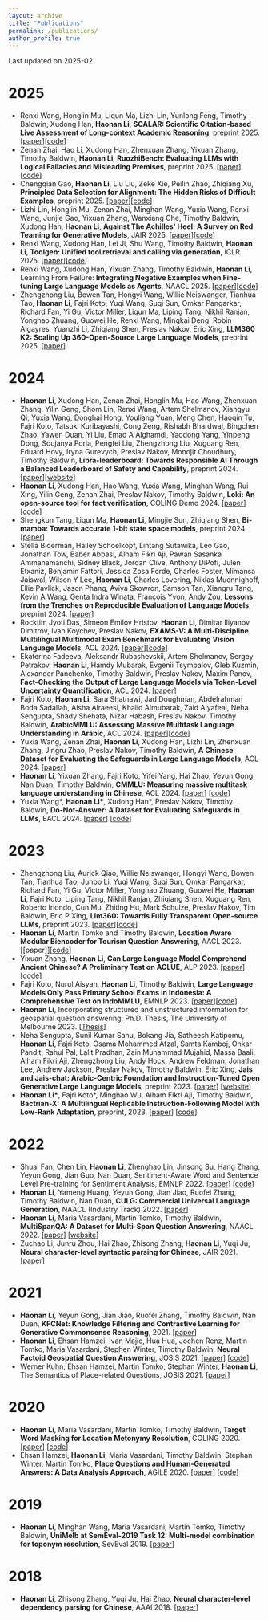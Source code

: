 ```yaml
---
layout: archive
title: "Publications"
permalink: /publications/
author_profile: true
---
```


Last updated on 2025-02

2025
======
* Renxi Wang, Honglin Mu, Liqun Ma, Lizhi Lin, Yunlong Feng, Timothy Baldwin, Xudong Han, <b>Haonan Li</b>, <b>SCALAR: Scientific Citation-based Live Assessment of Long-context Academic Reasoning</b>, preprint 2025. [[paper](https://arxiv.org/abs/2502.13753)][[code](https://github.com/LibrAIResearch/scalar)]
* Zenan Zhai, Hao Li, Xudong Han, Zhenxuan Zhang, Yixuan Zhang, Timothy Baldwin, <b>Haonan Li</b>, <b>RuozhiBench: Evaluating LLMs with Logical Fallacies and Misleading Premises</b>, preprint 2025. [[paper](https://arxiv.org/abs/2502.13125)][[code](https://github.com/LibrAIResearch/ruozhibench)]
* Chengqian Gao, <b>Haonan Li</b>, Liu Liu, Zeke Xie, Peilin Zhao, Zhiqiang Xu, <b>Principled Data Selection for Alignment: The Hidden Risks of Difficult Examples</b>, preprint 2025. [[paper](https://arxiv.org/abs/2502.09650)][[code](https://github.com/glorgao/SelectiveDPO)]
* Lizhi Lin, Honglin Mu, Zenan Zhai, Minghan Wang, Yuxia Wang, Renxi Wang, Junjie Gao, Yixuan Zhang, Wanxiang Che, Timothy Baldwin, Xudong Han, <b>Haonan Li</b>, <b>Against The Achilles' Heel: A Survey on Red Teaming for Generative Models</b>, JAIR 2025. [[paper](https://arxiv.org/abs/2404.00629)][[code](https://github.com/Libr-AI/OpenRedTeaming)]
* Renxi Wang, Xudong Han, Lei Ji, Shu Wang, Timothy Baldwin, <b>Haonan Li</b>, <b>Toolgen: Unified tool retrieval and calling via generation</b>, ICLR 2025. [[paper](https://arxiv.org/abs/2410.03439)][[code](https://github.com/Reason-Wang/ToolGen)]
* Renxi Wang, Xudong Han, Yixuan Zhang, Timothy Baldwin, <b>Haonan Li</b>, Learning From Failure: <b>Integrating Negative Examples when Fine-tuning Large Language Models as Agents</b>, NAACL 2025. [[paper](https://arxiv.org/abs/2402.11651)][[code](https://github.com/Reason-Wang/NAT)]
* Zhengzhong Liu, Bowen Tan, Hongyi Wang, Willie Neiswanger, Tianhua Tao, <b>Haonan Li</b>, Fajri Koto, Yuqi Wang, Suqi Sun, Omkar Pangarkar, Richard Fan, Yi Gu, Victor Miller, Liqun Ma, Liping Tang, Nikhil Ranjan, Yonghao Zhuang, Guowei He, Renxi Wang, Mingkai Deng, Robin Algayres, Yuanzhi Li, Zhiqiang Shen, Preslav Nakov, Eric Xing, <b>LLM360 K2: Scaling Up 360-Open-Source Large Language Models</b>, preprint 2025. [[paper](https://arxiv.org/abs/2501.07124)]

2024
======
* <b>Haonan Li</b>, Xudong Han, Zenan Zhai, Honglin Mu, Hao Wang, Zhenxuan Zhang, Yilin Geng, Shom Lin, Renxi Wang, Artem Shelmanov, Xiangyu Qi, Yuxia Wang, Donghai Hong, Youliang Yuan, Meng Chen, Haoqin Tu, Fajri Koto, Tatsuki Kuribayashi, Cong Zeng, Rishabh Bhardwaj, Bingchen Zhao, Yawen Duan, Yi Liu, Emad A Alghamdi, Yaodong Yang, Yinpeng Dong, Soujanya Poria, Pengfei Liu, Zhengzhong Liu, Xuguang Ren, Eduard Hovy, Iryna Gurevych, Preslav Nakov, Monojit Choudhury, Timothy Baldwin, <b>Libra-leaderboard: Towards Responsible AI Through a Balanced Leaderboard of Safety and Capability</b>, preprint 2024. [[paper](https://arxiv.org/abs/2412.18551)][[website](https://leaderboard.librai.tech/LeaderBoard)]
* <b>Haonan Li</b>, Xudong Han, Hao Wang, Yuxia Wang, Minghan Wang, Rui Xing, Yilin Geng, Zenan Zhai, Preslav Nakov, Timothy Baldwin, <b>Loki: An open-source tool for fact verification</b>, COLING Demo 2024. [[paper](https://arxiv.org/abs/2410.01794)][[code](https://github.com/Libr-AI/openfactverification)]
* Shengkun Tang, Liqun Ma, <b>Haonan Li</b>, Mingjie Sun, Zhiqiang Shen, <b>Bi-mamba: Towards accurate 1-bit state space models</b>, preprint 2024. [[paper](https://arxiv.org/abs/2411.11843)]
* Stella Biderman, Hailey Schoelkopf, Lintang Sutawika, Leo Gao, Jonathan Tow, Baber Abbasi, Alham Fikri Aji, Pawan Sasanka Ammanamanchi, Sidney Black, Jordan Clive, Anthony DiPofi, Julen Etxaniz, Benjamin Fattori, Jessica Zosa Forde, Charles Foster, Mimansa Jaiswal, Wilson Y Lee, <b>Haonan Li</b>, Charles Lovering, Niklas Muennighoff, Ellie Pavlick, Jason Phang, Aviya Skowron, Samson Tan, Xiangru Tang, Kevin A Wang, Genta Indra Winata, François Yvon, Andy Zou, <b>Lessons from the Trenches on Reproducible Evaluation of Language Models</b>, preprint 2024. [[paper](https://arxiv.org/abs/2405.14782)]
* Rocktim Jyoti Das, Simeon Emilov Hristov, <b>Haonan Li</b>, Dimitar Iliyanov Dimitrov, Ivan Koychev, Preslav Nakov, <b>EXAMS-V: A Multi-Discipline Multilingual Multimodal Exam Benchmark for Evaluating Vision Language Models</b>, ACL 2024. [[paper](https://arxiv.org/abs/2403.10378)][[code](https://github.com/RocktimJyotiDas/EXAMS-V)]
* Ekaterina Fadeeva, Aleksandr Rubashevskii, Artem Shelmanov, Sergey Petrakov, <b>Haonan Li</b>, Hamdy Mubarak, Evgenii Tsymbalov, Gleb Kuzmin, Alexander Panchenko, Timothy Baldwin, Preslav Nakov, Maxim Panov, <b>Fact-Checking the Output of Large Language Models via Token-Level Uncertainty Quantification</b>, ACL 2024. [[paper](https://arxiv.org/abs/2403.04696)]
* Fajri Koto, <b>Haonan Li</b>, Sara Shatnawi, Jad Doughman, Abdelrahman Boda Sadallah, Aisha Alraeesi, Khalid Almubarak, Zaid Alyafeai, Neha Sengupta, Shady Shehata, Nizar Habash, Preslav Nakov, Timothy Baldwin, <b>ArabicMMLU: Assessing Massive Multitask Language Understanding in Arabic</b>, ACL 2024. [[paper](https://arxiv.org/abs/2402.12840)][[code](https://github.com/mbzuai-nlp/ArabicMMLU)]
* Yuxia Wang, Zenan Zhai, <b>Haonan Li</b>, Xudong Han, Lizhi Lin, Zhenxuan Zhang, Jingru Zhao, Preslav Nakov, Timothy Baldwin, <b>A Chinese Dataset for Evaluating the Safeguards in Large Language Models</b>, ACL 2024. [[paper](https://arxiv.org/abs/2402.12193)]
* <b>Haonan Li</b>, Yixuan Zhang, Fajri Koto, Yifei Yang, Hai Zhao, Yeyun Gong, Nan Duan, Timothy Baldwin, <b>CMMLU: Measuring massive multitask language understanding in Chinese</b>, ACL 2024. [[paper](https://arxiv.org/abs/2306.09212)] [[code](https://github.com/haonan-li/CMMLU)]
* Yuxia Wang\*, <b>Haonan Li\*</b>, Xudong Han\*, Preslav Nakov, Timothy Baldwin, <b>Do-Not-Answer: A Dataset for Evaluating Safeguards in LLMs</b>, EACL 2024. [[paper](https://arxiv.org/abs/2308.13387)] [[code](https://github.com/Libr-AI/do-not-answer)]

2023
======
* Zhengzhong Liu, Aurick Qiao, Willie Neiswanger, Hongyi Wang, Bowen Tan, Tianhua Tao, Junbo Li, Yuqi Wang, Suqi Sun, Omkar Pangarkar, Richard Fan, Yi Gu, Victor Miller, Yonghao Zhuang, Guowei He, <b>Haonan Li</b>, Fajri Koto, Liping Tang, Nikhil Ranjan, Zhiqiang Shen, Xuguang Ren, Roberto Iriondo, Cun Mu, Zhiting Hu, Mark Schulze, Preslav Nakov, Tim Baldwin, Eric P Xing, <b>Llm360: Towards Fully Transparent Open-source LLMs</b>, preprint 2023. [[paper](https://arxiv.org/abs/2312.06550)][[code](https://github.com/LLM360/Analysis360)]
* <b>Haonan Li</b>, Martin Tomko and Timothy Baldwin, <b>Location Aware Modular Biencoder for Tourism Question Answering</b>, AACL 2023. [[paper]][[code](https://github.com/haonan-li/LAMB)]
* Yixuan Zhang, <b>Haonan Li</b>, <b>Can Large Language Model Comprehend Ancient Chinese? A Preliminary Test on ACLUE</b>, ALP 2023. [[paper](https://arxiv.org/abs/2310.09550)][[code](https://github.com/isen-zhang/ACLUE)]
* Fajri Koto, Nurul Aisyah, <b>Haonan Li</b>, Timothy Baldwin, <b>Large Language Models Only Pass Primary School Exams in Indonesia: A Comprehensive Test on IndoMMLU</b>, EMNLP 2023. [[paper](https://arxiv.org/abs/2310.04928)][[code](https://github.com/fajri91/IndoMMLU)]
* <b>Haonan Li</b>, Incorporating structured and unstructured information for geospatial question answering, Ph.D. Thesis, The University of Melbourne 2023. [[Thesis](https://minerva-access.unimelb.edu.au/items/6f52ade5-d57f-492f-af08-e18f47f2b895)]
* Neha Sengupta, Sunil Kumar Sahu, Bokang Jia, Satheesh Katipomu, <b>Haonan Li</b>, Fajri Koto, Osama Mohammed Afzal, Samta Kamboj, Onkar Pandit, Rahul Pal, Lalit Pradhan, Zain Muhammad Mujahid, Massa Baali, Alham Fikri Aji, Zhengzhong Liu, Andy Hock, Andrew Feldman, Jonathan Lee, Andrew Jackson, Preslav Nakov, Timothy Baldwin, Eric Xing, <b>Jais and Jais-chat: Arabic-Centric Foundation and Instruction-Tuned Open Generative Large Language Models</b>, preprint 2023.
    [[paper](https://arxiv.org/abs/2308.16149)] [[website](https://inceptioniai.org/jais)]
* <b>Haonan Li\*</b>, Fajri Koto\*, Minghao Wu, Alham Fikri Aji, Timothy Baldwin, <b>Bactrian-X: A Multilingual Replicable Instruction-Following Model with Low-Rank Adaptation</b>, preprint, 2023. [[paper](https://arxiv.org/abs/2305.15011)] [[code](https://github.com/mbzuai-nlp/bactrian-x)]

2022
======
* Shuai Fan, Chen Lin, <b>Haonan Li</b>, Zhenghao Lin, Jinsong Su, Hang Zhang, Yeyun Gong, Jian Guo, Nan Duan, Sentiment-Aware Word and Sentence Level Pre-training for Sentiment Analysis, EMNLP 2022. [[paper](https://aclanthology.org/2022.emnlp-main.332/)] [[code](https://github.com/XMUDM/SentiWSP)]
* <b>Haonan Li</b>, Yameng Huang, Yeyun Gong, Jian Jiao, Ruofei Zhang, Timothy Baldwin, Nan Duan, <b>CULG: Commercial Universal Language Generation</b>, NAACL (Industry Track) 2022. [[paper](https://aclanthology.org/2022.naacl-industry.14/)] 
* <b>Haonan Li</b>, Maria Vasardani, Martin Tomko, Timothy Baldwin, <b>MultiSpanQA: A Dataset for Multi-Span Question Answering</b>, NAACL 2022. [[paper](https://aclanthology.org/2022.naacl-main.90/)] [[website](https://multi-span.github.io/)]
* Zuchao Li, Junru Zhou, Hai Zhao, Zhisong Zhang, <b>Haonan Li</b>, Yuqi Ju, <b>Neural character-level syntactic parsing for Chinese</b>, JAIR 2021. [[paper](https://www.jair.org/index.php/jair/article/view/13052)] 

2021
======
* <b>Haonan Li</b>, Yeyun Gong, Jian Jiao, Ruofei Zhang, Timothy Baldwin, Nan Duan, <b>KFCNet: Knowledge Filtering and Contrastive Learning for Generative Commonsense Reasoning</b>, 2021. [[paper](https://aclanthology.org/2021.findings-emnlp.249/)] 
* <b>Haonan Li</b>, Ehsan Hamzei, Ivan Majic, Hua Hua, Jochen Renz, Martin Tomko, Maria Vasardani, Stephen Winter, Timothy Baldwin, <b>Neural Factoid Geospatial Question Answering</b>, JOSIS 2021. [[paper](https://josis.org/index.php/josis/article/view/159)] [[code](https://github.com/haonan-li/neural-factoid-geoqa)]
* Werner Kuhn, Ehsan Hamzei, Martin Tomko, Stephan Winter, <b>Haonan Li</b>, The Semantics of Place-related Questions, JOSIS 2021. [[paper](https://josis.org/index.php/josis/article/view/161)] 

2020
======
* <b>Haonan Li</b>, Maria Vasardani, Martin Tomko, Timothy Baldwin, <b>Target Word Masking for Location Metonymy Resolution</b>, COLING 2020. [[paper](https://aclanthology.org/2020.coling-main.330/)] [[code](https://github.com/haonan-li/TWM-metonymy-resolution)]
* Ehsan Hamzei, <b>Haonan Li</b>, Maria Vasardani, Timothy Baldwin, Stephan Winter, Martin Tomko, <b>Place Questions and Human-Generated Answers: A Data Analysis Approach</b>, AGILE 2020. [[paper](https://link.springer.com/chapter/10.1007/978-3-030-14745-7_1)] [[code](https://github.com/haonan-li/place-qa-AGILE19)]

2019
======
* <b>Haonan Li</b>, Minghan Wang, Maria Vasardani, Martin Tomko, Timothy Baldwin, <b>UniMelb at SemEval-2019 Task 12: Multi-model combination for toponym resolution</b>, SevEval 2019. [[paper](https://aclanthology.org/S19-2231/)] 

2018
======
* <b>Haonan Li</b>, Zhisong Zhang, Yuqi Ju, Hai Zhao, <b>Neural character-level dependency parsing for Chinese</b>, AAAI 2018. [[paper](https://ojs.aaai.org/index.php/AAAI/article/view/12002)] 
